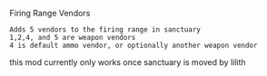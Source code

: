 Firing Range Vendors

	Adds 5 vendors to the firing range in sanctuary
	1,2,4, and 5 are weapon vendors
	4 is default ammo vendor, or optionally another weapon vendor

this mod currently only works once sanctuary is moved by lilith
